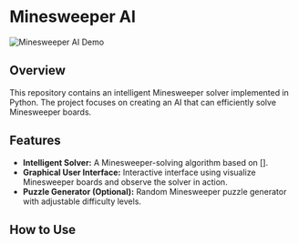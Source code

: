 # Minesweeper AI

![Minesweeper AI Demo](link-to-demo-gif-or-image)

## Overview

This repository contains an intelligent Minesweeper solver implemented in Python. The project focuses on creating an AI that can efficiently solve Minesweeper boards.

## Features

- **Intelligent Solver:** A Minesweeper-solving algorithm based on [].
- **Graphical User Interface:** Interactive interface using visualize Minesweeper boards and observe the solver in action.
- **Puzzle Generator (Optional):** Random Minesweeper puzzle generator with adjustable difficulty levels.

## How to Use

